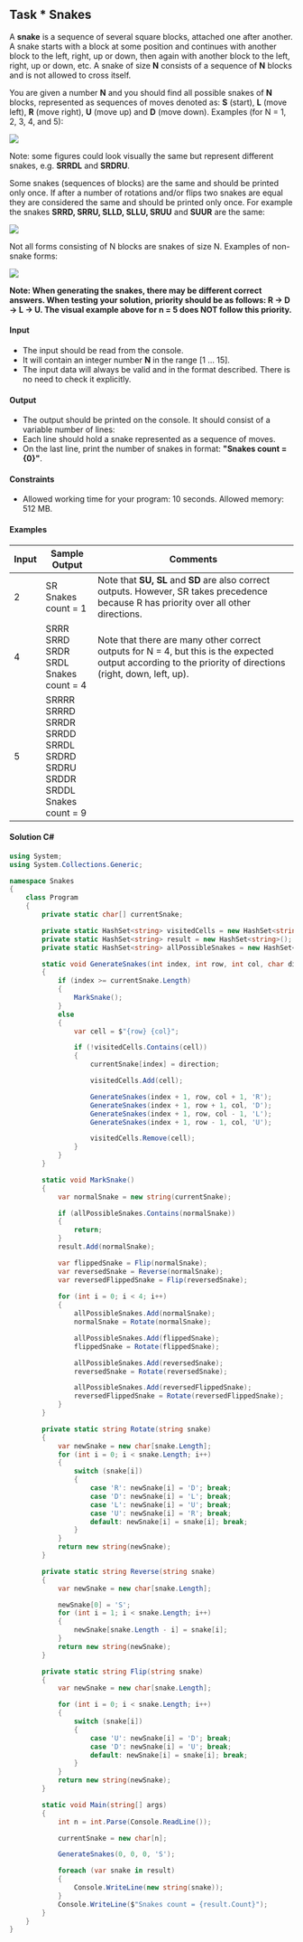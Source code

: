 ## Task	* Snakes
A **snake** is a sequence of several square blocks, attached one after another. A snake starts with a block at some position and continues with another block to the left, right, up or down, then again with another block to the left, right, up or down, etc. A snake of size **N** consists of a sequence of **N** blocks and is not allowed to cross itself.

You are given a number **N** and you should find all possible snakes of **N** blocks, represented as sequences of moves denoted as: **S** (start), **L** (move left), **R** (move right), **U** (move up) and **D** (move down). Examples (for N = 1, 2, 3, 4, and 5):
 
![](https://i.ibb.co/sJ6btNv/snakes1.png)
 
Note: some figures could look visually the same but represent different snakes, e.g. **SRRDL** and **SRDRU**.

Some snakes (sequences of blocks) are the same and should be printed only once. If after a number of rotations and/or flips two snakes are equal they are considered the same and should be printed only once. For example the snakes **SRRD, SRRU, SLLD, SLLU, SRUU** and **SUUR** are the same:
 
![](https://i.ibb.co/kV7hdS1/snakes2.png)
 
Not all forms consisting of N blocks are snakes of size N. Examples of non-snake forms:
 
![](https://i.ibb.co/NWL8Sv0/snakes3.png)

**Note: When generating the snakes, there may be different correct answers. When testing your solution, priority should be as follows: R -> D -> L -> U. The visual example above for n = 5 does NOT follow this priority.**

#### Input
-	The input should be read from the console.
-	It will contain an integer number **N** in the range [1 ... 15].
-	The input data will always be valid and in the format described. There is no need to check it explicitly.
#### Output
-	The output should be printed on the console. It should consist of a variable number of lines:
-	Each line should hold a snake represented as a sequence of moves.
-	On the last line, print the number of snakes in format: **"Snakes count = {0}"**.
#### Constraints
-	Allowed working time for your program: 10 seconds. Allowed memory: 512 MB.
#### Examples
Input|	Sample Output|	Comments
-|-|-
2|	SR<br>Snakes count = 1|	Note that **SU, SL** and **SD** are also correct outputs. However, SR takes precedence because R has priority over all other directions.
4|	SRRR<br>SRRD<br>SRDR<br>SRDL<br>Snakes count = 4|Note that there are many other correct outputs for N = 4, but this is the expected output according to the priority of directions (right, down, left, up).
5|SRRRR<br>SRRRD<br>SRRDR<br>SRRDD<br>SRRDL<br>SRDRD<br>SRDRU<br>SRDDR<br>SRDDL<br>Snakes count = 9|

#### Solution C#

```cs
using System;
using System.Collections.Generic;

namespace Snakes 
{
    class Program
    {
        private static char[] currentSnake;

        private static HashSet<string> visitedCells = new HashSet<string>();
        private static HashSet<string> result = new HashSet<string>();
        private static HashSet<string> allPossibleSnakes = new HashSet<string>();

        static void GenerateSnakes(int index, int row, int col, char direction)
        {
            if (index >= currentSnake.Length)
            {
                MarkSnake();
            }
            else
            {
                var cell = $"{row} {col}";

                if (!visitedCells.Contains(cell))
                {
                    currentSnake[index] = direction;

                    visitedCells.Add(cell);

                    GenerateSnakes(index + 1, row, col + 1, 'R');
                    GenerateSnakes(index + 1, row + 1, col, 'D');
                    GenerateSnakes(index + 1, row, col - 1, 'L');
                    GenerateSnakes(index + 1, row - 1, col, 'U');

                    visitedCells.Remove(cell);
                }
            }
        }

        static void MarkSnake()
        {
            var normalSnake = new string(currentSnake);

            if (allPossibleSnakes.Contains(normalSnake))
            {
                return;
            }
            result.Add(normalSnake);

            var flippedSnake = Flip(normalSnake);
            var reversedSnake = Reverse(normalSnake);
            var reversedFlippedSnake = Flip(reversedSnake);
                        
            for (int i = 0; i < 4; i++)
            {
                allPossibleSnakes.Add(normalSnake);
                normalSnake = Rotate(normalSnake);

                allPossibleSnakes.Add(flippedSnake);
                flippedSnake = Rotate(flippedSnake);

                allPossibleSnakes.Add(reversedSnake);
                reversedSnake = Rotate(reversedSnake);

                allPossibleSnakes.Add(reversedFlippedSnake);
                reversedFlippedSnake = Rotate(reversedFlippedSnake);
            }
        }

        private static string Rotate(string snake)
        {
            var newSnake = new char[snake.Length];
            for (int i = 0; i < snake.Length; i++)
            {
                switch (snake[i])
                {
                    case 'R': newSnake[i] = 'D'; break;
                    case 'D': newSnake[i] = 'L'; break;
                    case 'L': newSnake[i] = 'U'; break;
                    case 'U': newSnake[i] = 'R'; break;
                    default: newSnake[i] = snake[i]; break;
                }
            }
            return new string(newSnake);
        }

        private static string Reverse(string snake)
        {
            var newSnake = new char[snake.Length];

            newSnake[0] = 'S';
            for (int i = 1; i < snake.Length; i++)
            {
                newSnake[snake.Length - i] = snake[i];
            }
            return new string(newSnake);
        }

        private static string Flip(string snake)
        {
            var newSnake = new char[snake.Length];

            for (int i = 0; i < snake.Length; i++)
            {
                switch (snake[i])
                {
                    case 'U': newSnake[i] = 'D'; break;
                    case 'D': newSnake[i] = 'U'; break;
                    default: newSnake[i] = snake[i]; break;
                }
            }
            return new string(newSnake);
        }

        static void Main(string[] args)
        {
            int n = int.Parse(Console.ReadLine());

            currentSnake = new char[n];

            GenerateSnakes(0, 0, 0, 'S');

            foreach (var snake in result)
            {
                Console.WriteLine(new string(snake));
            }
            Console.WriteLine($"Snakes count = {result.Count}");
        }
    }
}

```
